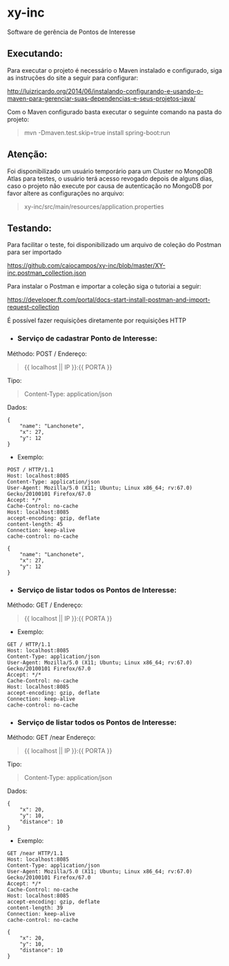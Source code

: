# xy-inc

Software de gerência de Pontos de Interesse

## Executando:

Para executar o projeto é necessário o Maven instalado e configurado, siga as instruções do site a seguir para configurar:

http://luizricardo.org/2014/06/instalando-configurando-e-usando-o-maven-para-gerenciar-suas-dependencias-e-seus-projetos-java/

Com o Maven configurado basta executar o seguinte comando na pasta do projeto:

> mvn -Dmaven.test.skip=true install spring-boot:run

## Atenção:

Foi disponibilizado um usuário temporário para um Cluster no MongoDB Atlas para testes, o usuário terá acesso revogado depois de alguns dias, caso o projeto não execute por causa de autenticação no MongoDB por favor altere as configurações no arquivo:
> xy-inc/src/main/resources/application.properties

## Testando:

Para facilitar o teste, foi disponibilizado um arquivo de coleção do Postman para ser importado

https://github.com/caiocampos/xy-inc/blob/master/XY-inc.postman_collection.json

Para instalar o Postman e importar a coleção siga o tutoriai a seguir:

https://developer.ft.com/portal/docs-start-install-postman-and-import-request-collection

É possível fazer requisições diretamente por requisições HTTP


* ### Serviço de cadastrar Ponto de Interesse:

Méthodo: POST /
Endereço:
> {{ localhost || IP }}:{{ PORTA }}

Tipo:
> Content-Type: application/json

Dados:
```
{
    "name": "Lanchonete",
    "x": 27,
    "y": 12
}
```

* Exemplo:
```
POST / HTTP/1.1
Host: localhost:8085
Content-Type: application/json
User-Agent: Mozilla/5.0 (X11; Ubuntu; Linux x86_64; rv:67.0) Gecko/20100101 Firefox/67.0
Accept: */*
Cache-Control: no-cache
Host: localhost:8085
accept-encoding: gzip, deflate
content-length: 45
Connection: keep-alive
cache-control: no-cache

{
    "name": "Lanchonete",
    "x": 27,
    "y": 12
}
```

* ### Serviço de listar todos os Pontos de Interesse:

Méthodo: GET /
Endereço:
> {{ localhost || IP }}:{{ PORTA }}

* Exemplo:
```
GET / HTTP/1.1
Host: localhost:8085
Content-Type: application/json
User-Agent: Mozilla/5.0 (X11; Ubuntu; Linux x86_64; rv:67.0) Gecko/20100101 Firefox/67.0
Accept: */*
Cache-Control: no-cache
Host: localhost:8085
accept-encoding: gzip, deflate
Connection: keep-alive
cache-control: no-cache
```

* ### Serviço de listar todos os Pontos de Interesse:

Méthodo: GET /near
Endereço:
> {{ localhost || IP }}:{{ PORTA }}

Tipo:
> Content-Type: application/json

Dados:
```
{
	"x": 20,
	"y": 10,
	"distance": 10
}
```

* Exemplo:
```
GET /near HTTP/1.1
Host: localhost:8085
Content-Type: application/json
User-Agent: Mozilla/5.0 (X11; Ubuntu; Linux x86_64; rv:67.0) Gecko/20100101 Firefox/67.0
Accept: */*
Cache-Control: no-cache
Host: localhost:8085
accept-encoding: gzip, deflate
content-length: 39
Connection: keep-alive
cache-control: no-cache

{
	"x": 20,
	"y": 10,
	"distance": 10
}
```
